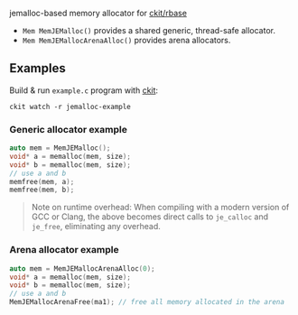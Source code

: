 jemalloc-based memory allocator for [ckit/rbase](https://github.com/rsms/ckit/blob/main/pkg/rbase/mem.h)

- `Mem MemJEMalloc()` provides a shared generic, thread-safe allocator.
- `Mem MemJEMallocArenaAlloc()` provides arena allocators.


## Examples

Build & run `example.c` program with [ckit](https://github.com/rsms/ckit):

    ckit watch -r jemalloc-example


### Generic allocator example

```c
auto mem = MemJEMalloc();
void* a = memalloc(mem, size);
void* b = memalloc(mem, size);
// use a and b
memfree(mem, a);
memfree(mem, b);
```

> Note on runtime overhead: When compiling with a modern version of GCC or Clang, the above
> becomes direct calls to `je_calloc` and `je_free`, eliminating any overhead.


### Arena allocator example

```c
auto mem = MemJEMallocArenaAlloc(0);
void* a = memalloc(mem, size);
void* b = memalloc(mem, size);
// use a and b
MemJEMallocArenaFree(ma1); // free all memory allocated in the arena
```

